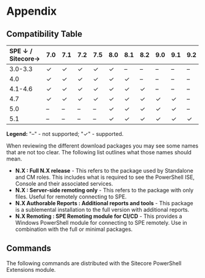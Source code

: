 # Appendix

## Compatibility Table

| SPE ↓ / Sitecore→ | **7.0** | **7.1** | **7.2** | **7.5** | **8.0** | **8.1** | **8.2** | **9.0** | **9.1** | **9.2** |
| :--- | :--- | :--- | :--- | :--- | :--- | :--- | :--- | :--- | :--- | :--- |
| 3.0-3.3 | ✓ | ✓ | ✓ | ✓ | ✓ | – | – | – | – | – |
| 4.0 | ✓ | ✓ | ✓ | ✓ | ✓ | ✓ | – | – | – | – |
| 4.1-4.6 | ✓ | ✓ | ✓ | ✓ | ✓ | ✓ | ✓ | – | – | – |
| 4.7 | ✓ | ✓ | ✓ | ✓ | ✓ | ✓ | ✓ | ✓ | ✓ | – |
| 5.0 | – | – | – | – | ✓ | ✓ | ✓ | ✓ | ✓ | – |
| 5.1 | – | – | – | – | ✓ | ✓ | ✓ | ✓ | ✓ | ✓ |

**Legend:** "–" - not supported; "✓" - supported.

When reviewing the different download packages you may see some names that are not too clear. The following list outlines what those names should mean.

* **N.X : Full N.X release** - This refers to the package used by Standalone and CM roles. This includes what is required to see the PowerShell ISE, Console and their associated services.
* **N.X : Server-side remoting only** - This refers to the package with only files. Useful for remotely connecting to SPE.
* **N.X Authorable Reports : Additional reports and tools** - This package is a sublemental installation to the full version with additional reports.
* **N.X Remoting : SPE Remoting module for CI/CD** - This provides a Windows PowerShell module for connecting to SPE remotely. Use in combination with the full or minimal packages.

## Commands

The following commands are distributed with the Sitecore PowerShell Extensions module.

